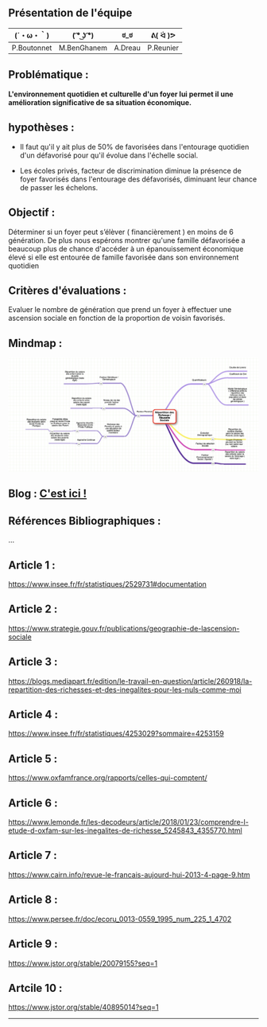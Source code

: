 ## Présentation de l'équipe

|(´・ω・｀)| ( ͡° ͜ʖ ͡°) | ಠ_ಠ | ᕕ( ᐛ )ᕗ |
|-----|--|--|--|
|P.Boutonnet |M.BenGhanem| A.Dreau | P.Reunier|



## Problématique :

**L'environnement quotidien et culturelle d'un foyer lui permet il une amélioration significative de sa situation économique.**

## hypothèses :

- Il faut qu'il y ait plus de 50% de favorisées dans l'entourage quotidien d'un défavorisé pour qu'il évolue dans l'échelle social.

- Les écoles privés, facteur de discrimination diminue la présence de foyer favorisés dans l'entourage des défavorisés, diminuant leur chance de passer les échelons.

## Objectif :

Déterminer si un foyer peut s’élèver ( financièrement ) en moins de 6 génération. De plus nous espérons montrer qu'une famille défavorisée a beaucoup plus de chance d'accéder à un épanouissement économique élevé si elle est entourée de famille favorisée dans son environnement quotidien

## Critères d'évaluations :

Evaluer le nombre de génération que prend un foyer à effectuer une ascension sociale en fonction de la proportion de voisin favorisés.

## Mindmap :

![alt text](https://github.com/ARE2020-G10G11/Richesse/blob/master/mindmap.png)

## Blog : <a href="blog.html"> C'est ici ! </a>


## Références Bibliographiques :

...


## Article 1 :

https://www.insee.fr/fr/statistiques/2529731#documentation

## Article 2 :

https://www.strategie.gouv.fr/publications/geographie-de-lascension-sociale

## Article 3 :

https://blogs.mediapart.fr/edition/le-travail-en-question/article/260918/la-repartition-des-richesses-et-des-inegalites-pour-les-nuls-comme-moi

## Article 4 :

 https://www.insee.fr/fr/statistiques/4253029?sommaire=4253159
 
 ## Article 5 :
 
 https://www.oxfamfrance.org/rapports/celles-qui-comptent/
 
 ## Article 6 :
 
 https://www.lemonde.fr/les-decodeurs/article/2018/01/23/comprendre-l-etude-d-oxfam-sur-les-inegalites-de-richesse_5245843_4355770.html
 
 ## Article 7 :
 
 https://www.cairn.info/revue-le-francais-aujourd-hui-2013-4-page-9.htm
 
 ## Article 8 :
 
 https://www.persee.fr/doc/ecoru_0013-0559_1995_num_225_1_4702
 
 ## Article 9 :
 
 https://www.jstor.org/stable/20079155?seq=1
 
 ## Artcile 10 :
 
https://www.jstor.org/stable/40895014?seq=1


 

***************


